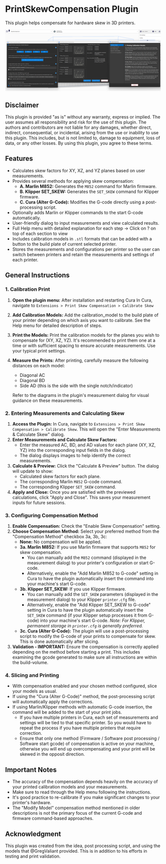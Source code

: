 # PrintSkewCompensation Plugin

This plugin helps compensate for hardware skew in 3D printers.

![alt text](image.png)

## Disclaimer

This plugin is provided "as is" without any warranty, express or implied. The user assumes all responsibility and risk for the use of this plugin. The authors and contributors are not liable for any damages, whether direct, indirect, consequential, or incidental, arising from the use or inability to use this plugin. This includes, but is not limited to, damage to equipment, loss of data, or any other losses. By using this plugin, you agree to these terms.

## Features

*   Calculates skew factors for XY, XZ, and YZ planes based on user measurements.
*   Provides several methods for applying skew compensation:
    *   **A. Marlin M852:** Generates the `M852` command for Marlin firmware.
    *   **B. Klipper SET_SKEW:** Generates the `SET_SKEW` command for Klipper firmware.
    *   **C. Cura (Alter G-Code):** Modifies the G-code directly using a post-processing script.
*   Optionally adds Marlin or Klipper commands to the start G-code automatically.
*   User-friendly dialog to input measurements and view calculated results.
*   Full Help menu with detailed explanation for each step -> Click on ? on top of each section to view
*   Includes calibration models in `.stl` formats that can be added with a button to the build plate of current selected printer.
*   Stores the measurements and configurations per printer so the user can switch between printers and retain the measurements and settings of each printer.

## General Instructions

### 1. Calibration Print

1.  **Open the plugin menu:** After installation and restarting Cura In Cura, navigate to `Extensions > Print Skew Compensation > Calibrate Skew`
2.    **Add Calibration Models:** Add the calibration_model to the build plate of your printer depending on which axis you want to calibrate. See the Help menu for detailed description of steps.
4.  **Print the Models:** Print the calibration models for the planes you wish to compensate for (XY, XZ, YZ). It's recommended to print them one at a time or with sufficient spacing to ensure accurate measurements. Use your typical print settings.
5.  **Measure the Prints:** After printing, carefully measure the following distances on each model:
    *   Diagonal AC
    *   Diagonal BD
    *   Side AD (this is the side with the single notch/indicator)

    Refer to the diagrams in the plugin's measurement dialog for visual guidance on these measurements.

### 2. Entering Measurements and Calculating Skew

1.  **Access the Plugin:** In Cura, navigate to `Extensions > Print Skew Compensation > Calibrate Skew`. This will open the "Enter Measurements & Calculate Skew" dialog.
2.  **Enter Measurements and Calculate Skew Factors:**
    *   Enter the measured AC, BD, and AD values for each plane (XY, XZ, YZ) into the corresponding input fields in the dialog.
    *   The dialog displays images to help identify the correct measurements.
3.  **Calculate & Preview:** Click the "Calculate & Preview" button. The dialog will update to show:
    *   Calculated skew factors for each plane.
    *   The corresponding Marlin `M852` G-code command.
    *   The corresponding Klipper `SET_SKEW` command.
4.  **Apply and Close:** Once you are satisfied with the previewed calculations, click "Apply and Close". This saves your measurement inputs for future sessions.

### 3. Configuring Compensation Method

1.  **Enable Compensation:** Check the "Enable Skew Compensation" setting.
2.  **Choose Compensation Method:** Select your preferred method from the "Compensation Method" checkbox 3a, 3b, 3c:
    *   **None:** No compensation will be applied.
    *   **3a. Marlin M852:** If you use Marlin firmware that supports `M852` for skew compensation.
           *   You can manually add the `M852` command (displayed in the measurement dialog) to your printer's configuration or start G-code.
           *   Alternatively, enable the "Add Marlin M852 to G-code" setting in Cura to have the plugin automatically insert the command into your machine's start G-code.
    *   **3b. Klipper SET_SKEW:** If you use Klipper firmware.
           *   You can manually add the `SET_SKEW` parameters (displayed in the measurement dialog) to your Klipper `printer.cfg` file.
           *   Alternatively, enable the "Add Klipper SET_SKEW to G-code" setting in Cura to have the plugin automatically insert the `SET_SKEW` command (if your Klipper setup processes it from G-code) into your machine's start G-code. *Note: For Klipper, permanent storage in `printer.cfg` is generally preferred.*
    *   **3c. Cura (Alter G-Code):** The plugin will use a post-processing script to modify the G-code of your prints to compensate for skew. This is done automatically after slicing.
3.  **Validation - IMPORTANT:** Ensure the compensation is correctly applied depending on the method before starting a print. This includes examining the gcode generated to make sure all instructions are within the build-volume.

### 4. Slicing and Printing

*   With compensation enabled and your chosen method configured, slice your models as usual.
*   If using the "Cura (Alter G-Code)" method, the post-processing script will automatically apply the corrections.
*   If using Marlin/Klipper methods with automatic G-code insertion, the command will be added to the start of your print jobs.
      *   If you have multiple printers in Cura, each set of measurements and settings will be tied to that specific printer. So you would have to repeat the process if you have multiple printers that require correction.
      *   Ensure that only one method (Firmware / Software post processing / Software start gcode) of compensation is active on your machine, otherwise you will end up overcompensating and your print will be skewed in the opposit direction.

## Important Notes

*   The accuracy of the compensation depends heavily on the accuracy of your printed calibration models and your measurements.
*   Make sure to read through the Help menu following the instructions.
*   It's good practice to re-calibrate if you make significant changes to your printer's hardware.
*   The "Modify Model" compensation method mentioned in older descriptions is not the primary focus of the current G-code and firmware command-based approaches.


## Acknowledgment

This plugin was created from the idea, post processing script, and using the models that @GregValiant provided. 
This is in addition to his efforts in testing and print validation.